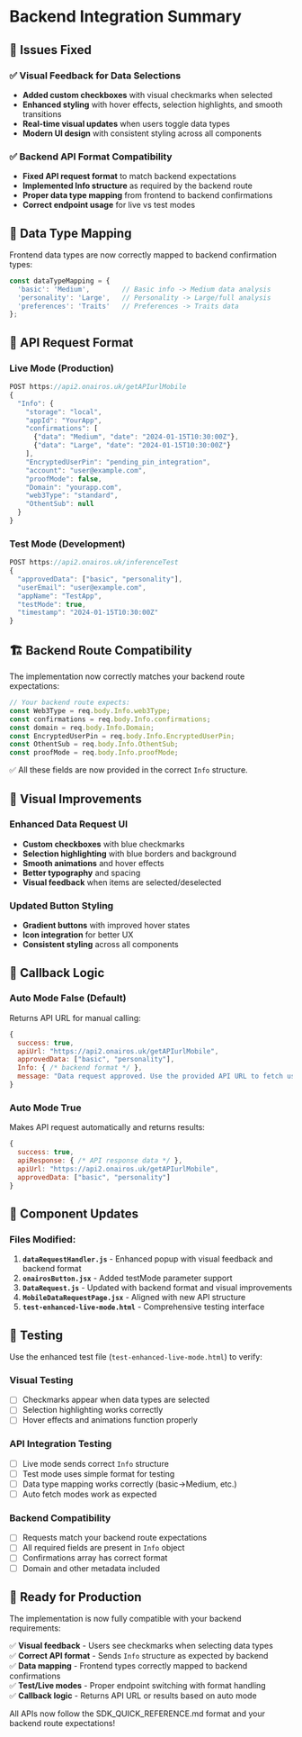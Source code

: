 # Backend Integration Summary

## 🎯 Issues Fixed

### ✅ **Visual Feedback for Data Selections**
- **Added custom checkboxes** with visual checkmarks when selected
- **Enhanced styling** with hover effects, selection highlights, and smooth transitions
- **Real-time visual updates** when users toggle data types
- **Modern UI design** with consistent styling across all components

### ✅ **Backend API Format Compatibility**
- **Fixed API request format** to match backend expectations
- **Implemented Info structure** as required by the backend route
- **Proper data type mapping** from frontend to backend confirmations
- **Correct endpoint usage** for live vs test modes

## 🔧 Data Type Mapping

Frontend data types are now correctly mapped to backend confirmation types:

```javascript
const dataTypeMapping = {
  'basic': 'Medium',        // Basic info -> Medium data analysis
  'personality': 'Large',   // Personality -> Large/full analysis  
  'preferences': 'Traits'   // Preferences -> Traits data
};
```

## 📡 API Request Format

### Live Mode (Production)
```javascript
POST https://api2.onairos.uk/getAPIurlMobile
{
  "Info": {
    "storage": "local",
    "appId": "YourApp",
    "confirmations": [
      {"data": "Medium", "date": "2024-01-15T10:30:00Z"},
      {"data": "Large", "date": "2024-01-15T10:30:00Z"}
    ],
    "EncryptedUserPin": "pending_pin_integration",
    "account": "user@example.com", 
    "proofMode": false,
    "Domain": "yourapp.com",
    "web3Type": "standard",
    "OthentSub": null
  }
}
```

### Test Mode (Development)
```javascript
POST https://api2.onairos.uk/inferenceTest
{
  "approvedData": ["basic", "personality"],
  "userEmail": "user@example.com",
  "appName": "TestApp",
  "testMode": true,
  "timestamp": "2024-01-15T10:30:00Z"
}
```

## 🏗️ Backend Route Compatibility

The implementation now correctly matches your backend route expectations:

```javascript
// Your backend route expects:
const Web3Type = req.body.Info.web3Type;
const confirmations = req.body.Info.confirmations;
const domain = req.body.Info.Domain;
const EncryptedUserPin = req.body.Info.EncryptedUserPin;
const OthentSub = req.body.Info.OthentSub;
const proofMode = req.body.Info.proofMode;
```

✅ All these fields are now provided in the correct `Info` structure.

## 🎨 Visual Improvements

### Enhanced Data Request UI
- **Custom checkboxes** with blue checkmarks
- **Selection highlighting** with blue borders and background
- **Smooth animations** and hover effects  
- **Better typography** and spacing
- **Visual feedback** when items are selected/deselected

### Updated Button Styling
- **Gradient buttons** with improved hover states
- **Icon integration** for better UX
- **Consistent styling** across all components

## 🔄 Callback Logic

### Auto Mode False (Default)
Returns API URL for manual calling:
```javascript
{
  success: true,
  apiUrl: "https://api2.onairos.uk/getAPIurlMobile", 
  approvedData: ["basic", "personality"],
  Info: { /* backend format */ },
  message: "Data request approved. Use the provided API URL to fetch user data."
}
```

### Auto Mode True  
Makes API request automatically and returns results:
```javascript
{
  success: true,
  apiResponse: { /* API response data */ },
  apiUrl: "https://api2.onairos.uk/getAPIurlMobile",
  approvedData: ["basic", "personality"]
}
```

## 📱 Component Updates

### Files Modified:
1. **`dataRequestHandler.js`** - Enhanced popup with visual feedback and backend format
2. **`onairosButton.jsx`** - Added testMode parameter support
3. **`DataRequest.js`** - Updated with backend format and visual improvements
4. **`MobileDataRequestPage.jsx`** - Aligned with new API structure
5. **`test-enhanced-live-mode.html`** - Comprehensive testing interface

## 🧪 Testing

Use the enhanced test file (`test-enhanced-live-mode.html`) to verify:

### Visual Testing
- [ ] Checkmarks appear when data types are selected
- [ ] Selection highlighting works correctly  
- [ ] Hover effects and animations function properly

### API Integration Testing  
- [ ] Live mode sends correct `Info` structure
- [ ] Test mode uses simple format for testing
- [ ] Data type mapping works correctly (basic→Medium, etc.)
- [ ] Auto fetch modes work as expected

### Backend Compatibility
- [ ] Requests match your backend route expectations
- [ ] All required fields are present in `Info` object
- [ ] Confirmations array has correct format
- [ ] Domain and other metadata included

## 🚀 Ready for Production

The implementation is now fully compatible with your backend requirements:

✅ **Visual feedback** - Users see checkmarks when selecting data types  
✅ **Correct API format** - Sends `Info` structure as expected by backend  
✅ **Data mapping** - Frontend types correctly mapped to backend confirmations  
✅ **Test/Live modes** - Proper endpoint switching with format handling  
✅ **Callback logic** - Returns API URL or results based on auto mode  

All APIs now follow the SDK_QUICK_REFERENCE.md format and your backend route expectations! 